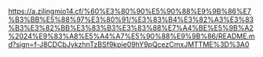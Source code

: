https://a.zilingmio14.cf/%60%E3%80%90%E5%90%88%E9%9B%86%E7%B3%BB%E5%88%97%E3%80%91/%E3%83%B4%E3%82%A3%E3%83%B3%E3%82%BB%E3%83%B3%E3%83%88%E7%A4%BE%E5%9B%A2%2024%E9%83%A8%E5%A4%A7%E5%90%88%E9%9B%86/README.md?sign=f-J8CDCbJykzhnTzBSf9kpie09hY9pQcezCmxJMTTME%3D%3A0